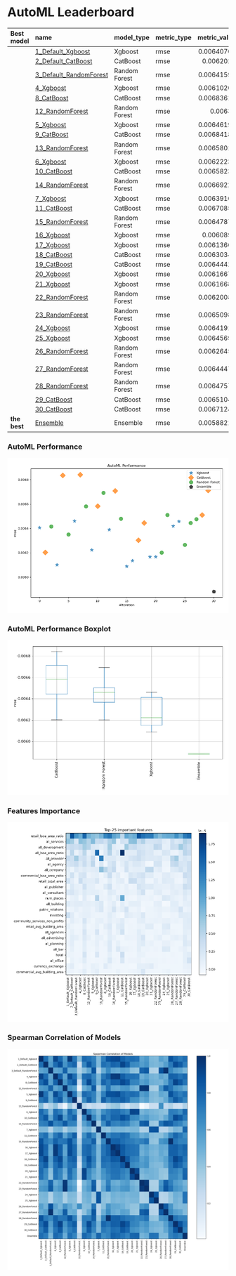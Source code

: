 # AutoML Leaderboard

| Best model   | name                                                       | model_type    | metric_type   |   metric_value |   train_time |
|:-------------|:-----------------------------------------------------------|:--------------|:--------------|---------------:|-------------:|
|              | [1_Default_Xgboost](1_Default_Xgboost/README.md)           | Xgboost       | rmse          |     0.00640708 |        44.29 |
|              | [2_Default_CatBoost](2_Default_CatBoost/README.md)         | CatBoost      | rmse          |     0.0062026  |       107.91 |
|              | [3_Default_RandomForest](3_Default_RandomForest/README.md) | Random Forest | rmse          |     0.00641599 |       419.4  |
|              | [4_Xgboost](4_Xgboost/README.md)                           | Xgboost       | rmse          |     0.00610206 |       740.45 |
|              | [8_CatBoost](8_CatBoost/README.md)                         | CatBoost      | rmse          |     0.00683615 |        95.08 |
|              | [12_RandomForest](12_RandomForest/README.md)               | Random Forest | rmse          |     0.00635    |        46.2  |
|              | [5_Xgboost](5_Xgboost/README.md)                           | Xgboost       | rmse          |     0.00646193 |        38.62 |
|              | [9_CatBoost](9_CatBoost/README.md)                         | CatBoost      | rmse          |     0.00684186 |        68.61 |
|              | [13_RandomForest](13_RandomForest/README.md)               | Random Forest | rmse          |     0.00658019 |        63.22 |
|              | [6_Xgboost](6_Xgboost/README.md)                           | Xgboost       | rmse          |     0.00622234 |        50.36 |
|              | [10_CatBoost](10_CatBoost/README.md)                       | CatBoost      | rmse          |     0.00658236 |        95.92 |
|              | [14_RandomForest](14_RandomForest/README.md)               | Random Forest | rmse          |     0.00669226 |        61.28 |
|              | [7_Xgboost](7_Xgboost/README.md)                           | Xgboost       | rmse          |     0.00639108 |        56.46 |
|              | [11_CatBoost](11_CatBoost/README.md)                       | CatBoost      | rmse          |     0.00670857 |        90.18 |
|              | [15_RandomForest](15_RandomForest/README.md)               | Random Forest | rmse          |     0.00647877 |        50.41 |
|              | [16_Xgboost](16_Xgboost/README.md)                         | Xgboost       | rmse          |     0.0060893  |        55.35 |
|              | [17_Xgboost](17_Xgboost/README.md)                         | Xgboost       | rmse          |     0.00613604 |        49.32 |
|              | [18_CatBoost](18_CatBoost/README.md)                       | CatBoost      | rmse          |     0.00630342 |        61.42 |
|              | [19_CatBoost](19_CatBoost/README.md)                       | CatBoost      | rmse          |     0.00644423 |        41.16 |
|              | [20_Xgboost](20_Xgboost/README.md)                         | Xgboost       | rmse          |     0.00616677 |       573.11 |
|              | [21_Xgboost](21_Xgboost/README.md)                         | Xgboost       | rmse          |     0.00616684 |        53.51 |
|              | [22_RandomForest](22_RandomForest/README.md)               | Random Forest | rmse          |     0.00620089 |       182.06 |
|              | [23_RandomForest](23_RandomForest/README.md)               | Random Forest | rmse          |     0.00650982 |        62.21 |
|              | [24_Xgboost](24_Xgboost/README.md)                         | Xgboost       | rmse          |     0.00641913 |       739.67 |
|              | [25_Xgboost](25_Xgboost/README.md)                         | Xgboost       | rmse          |     0.00645693 |        43.61 |
|              | [26_RandomForest](26_RandomForest/README.md)               | Random Forest | rmse          |     0.00626456 |        52.83 |
|              | [27_RandomForest](27_RandomForest/README.md)               | Random Forest | rmse          |     0.00644474 |       147.3  |
|              | [28_RandomForest](28_RandomForest/README.md)               | Random Forest | rmse          |     0.00647572 |        45.62 |
|              | [29_CatBoost](29_CatBoost/README.md)                       | CatBoost      | rmse          |     0.00651049 |        88.26 |
|              | [30_CatBoost](30_CatBoost/README.md)                       | CatBoost      | rmse          |     0.00671242 |        41.7  |
| **the best** | [Ensemble](Ensemble/README.md)                             | Ensemble      | rmse          |     0.00588214 |         0.51 |

### AutoML Performance
![AutoML Performance](ldb_performance.png)

### AutoML Performance Boxplot
![AutoML Performance Boxplot](ldb_performance_boxplot.png)

### Features Importance
![features importance across models](features_heatmap.png)



### Spearman Correlation of Models
![models spearman correlation](correlation_heatmap.png)

